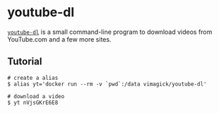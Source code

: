 youtube-dl
==========

[`youtube-dl`][1] is a small command-line program to download videos from YouTube.com and a few more sites.

## Tutorial

```
# create a alias
$ alias yt='docker run --rm -v `pwd`:/data vimagick/youtube-dl'

# download a video
$ yt nVjsGKrE6E8
```

[1]: https://rg3.github.io/youtube-dl/
